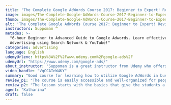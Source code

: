 ```yaml
---
title: 'The Complete Google AdWords Course 2017: Beginner to Expert! Review'
image: images/The-Complete-Google-AdWords-Course-2017-Beginner-to-Expert-Review.jpeg
thumb: images/The-Complete-Google-AdWords-Course-2017-Beginner-to-Expert-Review.jpeg
alt: 'The Complete Google AdWords Course 2017: Beginner to Expert! Review'
instructors: Suppoman ™
metades: >-
  "6-hour Beginner to Advanced Guide to Google Adwords. Learn effective Online
  Advertising using Search Network & YouTube!"
categories: advertising
language: English
udemyUrlenc: https%3A%2F%2Fwww.udemy.com%2Fgoogle-ads%2F
udemyUrl: "https://www.udemy.com/google-ads/"
about_instructor: "Suppoman is a great instructor from Udemy who offers courses specializing in cryptocurrency, social media marketing, online advertising, and teaching. He has lots of experience that he wants to share with everyone and wants to make sure that they will enjoy and learn with the courses that he offers."
video_handle: "VqCCAIeW4KY"
summary: "Good course for learning how to utilize Google AdWords in business. Students learn a wide array of topics and are kept entertained by the lessons. "
review_p1: "The course is easily accessible and well-organized for people who want to have a refresher course. The lessons cover a wide range of topics that are useful for some business owners who would like to utilize Google AdWords for their business. The instructor is very good at teaching and very good at presenting the knowledge to his students in a fun and exciting way. He can explain things very easily and makes sure to go into detail. The course gives the students a good understanding of the search ad and video part. The course has interesting details that can keep the students focused and entertained throughout the course."
review_p2: "The lesson starts with the basics that give the students a good foundation and overview of AdWords. Easy content to follow and contains relevant details about the topic. Everything was explained clearly and simplified and allows the students to learn at their own pace. The videos are broken down into small clips so the students would not get overwhelmed with new information. It gives the students a solid understanding of the topic in which they can use to apply in their own practice in order to make it more successful. Overall, a great course for beginners who do not have a background on Google AdWords."
agent: "Katharina"
draft: false
---
```


